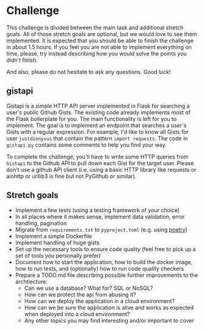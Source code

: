 # Challenge

This challenge is divided between the main task and additional stretch goals. All of those stretch goals are optional, but we would love to see them implemented. It is expected that you should be able to finish the challenge in about 1.5 hours. If you feel you are not able to implement everything on time, please, try instead describing how you would solve the points you didn't finish.

And also, please do not hesitate to ask any questions. Good luck!

## gistapi

Gistapi is a simple HTTP API server implemented in Flask for searching a user's public Github Gists.
The existing code already implements most of the Flask boilerplate for you.
The main functionality is left for you to implement.
The goal is to implement an endpoint that searches a user's Gists with a regular expression.
For example, I'd like to know all Gists for user `justdionysus` that contain the pattern `import requests`.
The code in `gistapi.py` contains some comments to help you find your way.

To complete the challenge, you'll have to write some HTTP queries from `Gistapi` to the Github API to pull down each Gist for the target user.
Please don't use a github API client (i.e. using a basic HTTP library like requests or aiohttp or urllib3 is fine but not PyGithub or similar).


## Stretch goals

* Implement a few tests (using a testing framework of your choice)
* In all places where it makes sense, implement data validation, error handling, pagination
* Migrate from `requirements.txt` to `pyproject.toml` (e.g. using [poetry](https://python-poetry.org/))
* Implement a simple Dockerfile
* Implement handling of huge gists
* Set up the necessary tools to ensure code quality (feel free to pick up a set of tools you personally prefer)
* Document how to start the application, how to build the docker image, how to run tests, and (optionally) how to run code quality checkers
* Prepare a TODO.md file describing possible further improvements to the archtiecture:
    - Can we use a database? What for? SQL or NoSQL?
    - How can we protect the api from abusing it?
    - How can we deploy the application in a cloud environment?
    - How can we be sure the application is alive and works as expected when deployed into a cloud environment?
    - Any other topics you may find interesting and/or important to cover
